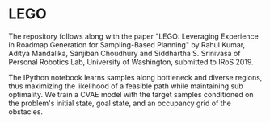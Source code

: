# LEGO 
The repository follows along with the paper "LEGO: Leveraging Experience in Roadmap
Generation for Sampling-Based Planning" by Rahul Kumar, Aditya Mandalika, Sanjiban Choudhury and Siddhartha S. Srinivasa of Personal Robotics Lab, University of Washington, submitted to IRoS 2019.

The IPython notebook learns samples along bottleneck and diverse regions, thus maximizing the likelihood of a feasible path while maintaining sub optimality. We train a CVAE model with the target samples conditioned on the problem's initial state, goal state, and an occupancy grid of the obstacles.
